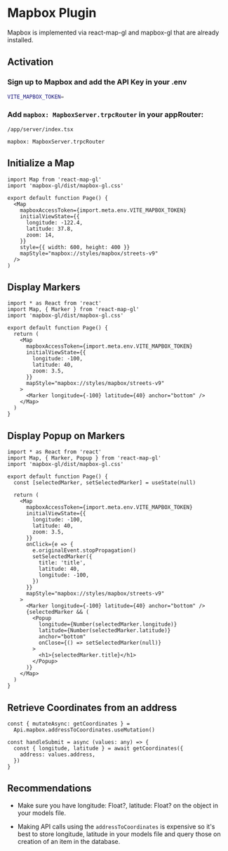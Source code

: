 # Mapbox Plugin

Mapbox is implemented via react-map-gl and mapbox-gl that are already installed.

## Activation

### Sign up to Mapbox and add the API Key in your .env

```bash
VITE_MAPBOX_TOKEN=
```

### Add `mapbox: MapboxServer.trpcRouter` in your appRouter:

`/app/server/index.tsx`

```tsx
mapbox: MapboxServer.trpcRouter
```

## Initialize a Map

```tsx
import Map from 'react-map-gl'
import 'mapbox-gl/dist/mapbox-gl.css'

export default function Page() {
  <Map
    mapboxAccessToken={import.meta.env.VITE_MAPBOX_TOKEN}
    initialViewState={{
      longitude: -122.4,
      latitude: 37.8,
      zoom: 14,
    }}
    style={{ width: 600, height: 400 }}
    mapStyle="mapbox://styles/mapbox/streets-v9"
  />
)
```

## Display Markers

```tsx
import * as React from 'react'
import Map, { Marker } from 'react-map-gl'
import 'mapbox-gl/dist/mapbox-gl.css'

export default function Page() {
  return (
    <Map
      mapboxAccessToken={import.meta.env.VITE_MAPBOX_TOKEN}
      initialViewState={{
        longitude: -100,
        latitude: 40,
        zoom: 3.5,
      }}
      mapStyle="mapbox://styles/mapbox/streets-v9"
    >
      <Marker longitude={-100} latitude={40} anchor="bottom" />
    </Map>
  )
}
```

## Display Popup on Markers

```tsx
import * as React from 'react'
import Map, { Marker, Popup } from 'react-map-gl'
import 'mapbox-gl/dist/mapbox-gl.css'

export default function Page() {
  const [selectedMarker, setSelectedMarker] = useState(null)

  return (
    <Map
      mapboxAccessToken={import.meta.env.VITE_MAPBOX_TOKEN}
      initialViewState={{
        longitude: -100,
        latitude: 40,
        zoom: 3.5,
      }}
      onClick={e => {
        e.originalEvent.stopPropagation()
        setSelectedMarker({
          title: 'title',
          latitude: 40,
          longitude: -100,
        })
      }}
      mapStyle="mapbox://styles/mapbox/streets-v9"
    >
      <Marker longitude={-100} latitude={40} anchor="bottom" />
      {selectedMarker && (
        <Popup
          longitude={Number(selectedMarker.longitude)}
          latitude={Number(selectedMarker.latitude)}
          anchor="bottom"
          onClose={() => setSelectedMarker(null)}
        >
          <h1>{selectedMarker.title}</h1>
        </Popup>
      )}
    </Map>
  )
}
```

## Retrieve Coordinates from an address

```tsx
const { mutateAsync: getCoordinates } =
  Api.mapbox.addressToCoordinates.useMutation()

const handleSubmit = async (values: any) => {
  const { longitude, latitude } = await getCoordinates({
    address: values.address,
  })
}
```

## Recommendations

- Make sure you have longitude: Float?, latitude: Float? on the object in your models file.

- Making API calls using the `addressToCoordinates` is expensive so it's best to store longitude, latitude in your models file and query those on creation of an item in the database.
